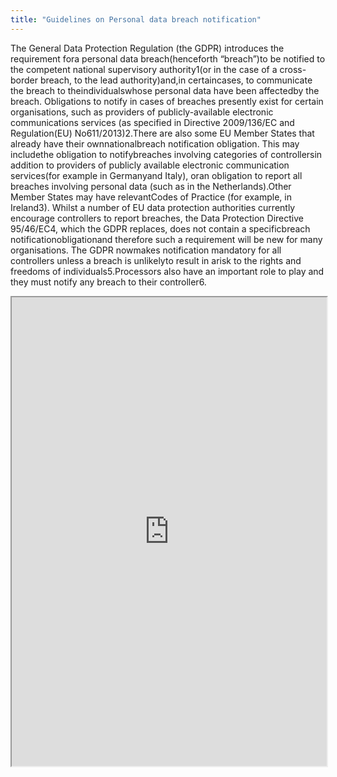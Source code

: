 ```yaml
---
title: "Guidelines on Personal data breach notification"
---
```


The  General  Data  Protection  Regulation  (the  GDPR) introduces  the  requirement  fora  personal  data breach(henceforth “breach”)to  be  notified  to  the  competent  national supervisory authority1(or in the case  of  a  cross-border  breach,  to  the  lead  authority)and,in certaincases, to communicate the breach to theindividualswhose personal data have been affectedby the breach. Obligations  to  notify  in  cases  of  breaches  presently  exist  for  certain  organisations,  such  as  providers of  publicly-available  electronic  communications  services  (as  specified  in  Directive  2009/136/EC  and Regulation(EU)  No611/2013)2.There  are  also  some EU Member States that already have their ownnationalbreach  notification  obligation.  This  may  includethe  obligation  to  notifybreaches involving categories  of  controllersin  addition  to  providers  of  publicly  available  electronic  communication services(for  example  in Germanyand  Italy),  oran  obligation  to  report all breaches involving personal data  (such  as  in  the  Netherlands).Other  Member  States  may  have relevantCodes  of  Practice  (for example,   in Ireland3). Whilst  a  number  of  EU  data  protection  authorities  currently  encourage controllers  to  report  breaches,  the  Data  Protection Directive  95/46/EC4,  which  the  GDPR  replaces, does  not  contain  a  specificbreach  notificationobligationand therefore such a requirement will be new for  many  organisations.  The  GDPR nowmakes  notification  mandatory  for  all  controllers unless a breach is unlikelyto  result  in  arisk  to the rights and freedoms of individuals5.Processors also have an important  role to play  and they must notify  any breach to their controller6.

<iframe height="750" width="100%" src="https://ewelton.github.io/ktest/wiki.html#Guidelines%20on%20Personal%20data%20breach%20notification"></iframe>
